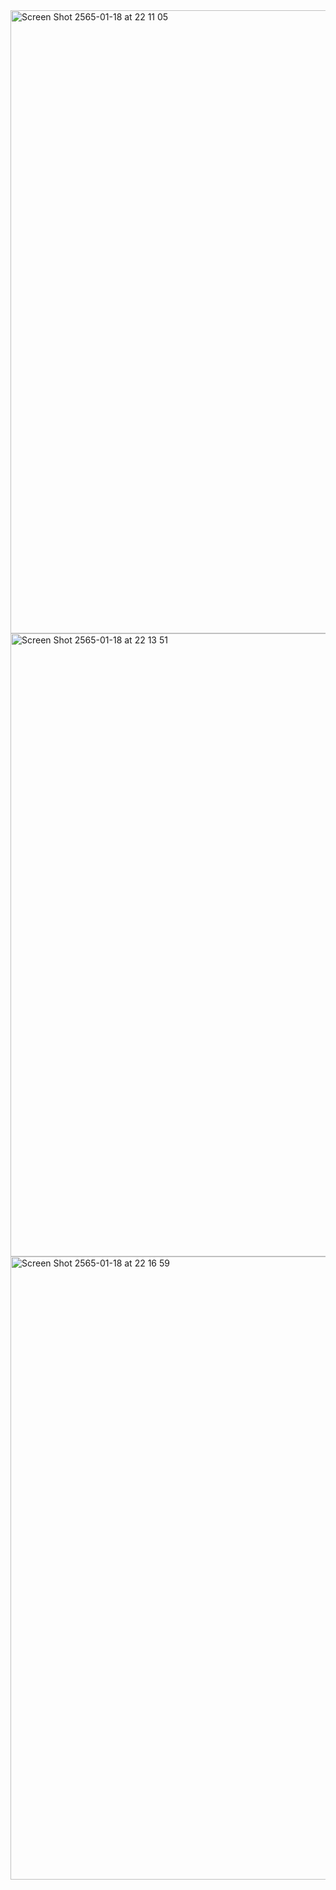 
<img width="997" alt="Screen Shot 2565-01-18 at 22 11 05" src="https://user-images.githubusercontent.com/60128438/149964043-0be81d05-8f99-457d-af14-34c1ecf89c17.png">

<img width="997" alt="Screen Shot 2565-01-18 at 22 13 51" src="https://user-images.githubusercontent.com/60128438/149964362-988fac38-5a3e-4ea3-8502-183180192a48.png">

<img width="997" alt="Screen Shot 2565-01-18 at 22 16 59" src="https://user-images.githubusercontent.com/60128438/149964881-3acd93c4-f553-4fbc-90db-ebd0065a5c6d.png">

